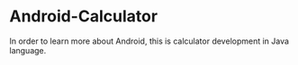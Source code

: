# Android-Calculator

In order to learn more about Android, this is calculator development in Java language.
